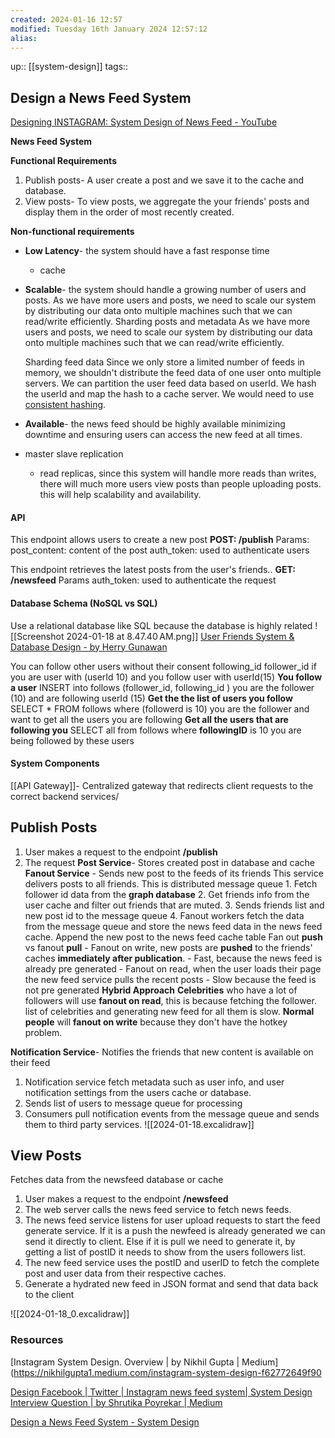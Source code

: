 ```yaml
---
created: 2024-01-16 12:57 
modified: Tuesday 16th January 2024 12:57:12
alias: 
---
```

up::  [[system-design]]
tags:: 

## Design a News Feed System

[Designing INSTAGRAM: System Design of News Feed - YouTube](https://www.youtube.com/watch?v=QmX2NPkJTKg)

**News Feed System**

**Functional Requirements**
1. Publish posts- A user create a post and we save it to the cache and database.
2. View posts- To view posts, we aggregate the your friends' posts and display them in the order of most recently created. 

**Non-functional requirements**
- **Low Latency**- the system should have a fast response time 
	- cache
- **Scalable**- the system should handle a growing number of users and posts. As we have more users and posts, we need to scale our system by distributing our data onto multiple machines such that we can read/write efficiently.
	Sharding posts and metadata
	As we have more users and posts, we need to scale our system by distributing our data onto multiple machines such that we can read/write efficiently.
	
	Sharding feed data
	Since we only store a limited number of feeds in memory, we shouldn't distribute the feed data of one user onto multiple servers.
	We can partition the user feed data based on userId. We hash the userId and map the hash to a cache server. We would need to use [consistent hashing](https://liuzhenglaichn.gitbook.io/systemdesign/consistent-hashing).

- **Available**- the news feed should be highly available minimizing downtime and ensuring users can access the new feed at all times. 
- master slave replication
	- read replicas, since this system will handle more reads than writes, there will much more users view posts than people uploading posts. this will help scalability and availability.

#### API
This endpoint allows users to create a new post
**POST: /publish**
Params: 
	post_content: content of the post
	auth_token: used to authenticate users

This endpoint retrieves the latest posts from the user's friends..
**GET: /newsfeed**
Params
	auth_token: used to authenticate the request

	
#### Database Schema (NoSQL vs SQL)
Use a relational database like SQL because the database is highly related
![[Screenshot 2024-01-18 at 8.47.40 AM.png]]
[User Friends System & Database Design - by Herry Gunawan](https://www.thescalable.net/p/user-friends-system-and-database#%C2%A7two-way-friend-system)

You can follow other users without their consent
following_id
follower_id
if you are user with (userId 10) and you follow user with userId(15)
**You follow a user**
INSERT into follows (follower_id, following_id )
you are the follower (10) and are following userId (15)
**Get the the list of users you follow**
SELECT * FROM follows where (followerd is 10) 
you are the follower and want to get all the users you are following
**Get all the users that are following you**
SELECT all from follows where  **followingID** is 10
you are being followed by these users


#### System Components
[[API Gateway]]- Centralized gateway that redirects client requests to the correct backend services/
## Publish Posts
1. User makes a request to the endpoint **/publish**
2. The request
**Post Service**- Stores created post in database and cache
**Fanout Service** - Sends new post to the feeds of its friends
	This service delivers posts to all friends. This is distributed message queue
		1. Fetch follower id data from the **graph database**
		2. Get friends info from the user cache and filter out friends that are muted.
		3. Sends friends list and new post id to the message queue
		4. Fanout workers fetch the data from the message queue and store the news feed data in the news feed cache. Append the new post to the news feed cache table
	Fan out **push** vs fanout **pull**
		- Fanout on write, new posts are **pushed** to the friends' caches **immediately after publication**.
			- Fast, because the news feed is already pre generated
		- Fanout on read, when the user loads their page the new feed service pulls the recent posts
			- Slow because the feed is not pre generated 
**Hybrid Approach**
 **Celebrities** who have a lot of followers will use **fanout on read**, this is because fetching the follower. list of celebrities and generating new feed for all them is slow.
 **Normal people** will **fanout on write** because they don't have the hotkey problem.

**Notification Service**- Notifies the friends that new content is available on their feed
1. Notification service fetch metadata such as user info, and user notification settings from the users cache or database.
2. Sends list of users to message queue for processing
3. Consumers pull notification events from the message queue and sends them to third party services.
![[2024-01-18.excalidraw]]
## View Posts
Fetches data from the newsfeed database or cache

1. User makes a request to the endpoint **/newsfeed**
2. The web server calls the news feed service to fetch news feeds.
3. The news feed service listens for user upload requests to start the feed generate service. If it is a push the newfeed is already generated we can send it directly to client. Else if it is pull we need to generate it, by getting a list of postID it needs to show from the users followers list.
4. The new feed service uses the postID and userID to fetch the complete post and user data from their respective caches.
5. Generate a hydrated new feed in JSON format and send that data back to the client

![[2024-01-18_0.excalidraw]]

### Resources
[Instagram System Design. Overview | by Nikhil Gupta | Medium](https://nikhilgupta1.medium.com/instagram-system-design-f62772649f90

[Design Facebook | Twitter | Instagram news feed system| System Design Interview Question | by Shrutika Poyrekar | Medium](https://medium.com/@mumbaiyachori/design-facebook-twitter-instagram-news-feed-system-system-design-interview-question-393a8ccf57ef)

[Design a News Feed System - System Design](https://liuzhenglaichn.gitbook.io/system-design/news-feed/design-a-news-feed-system)
